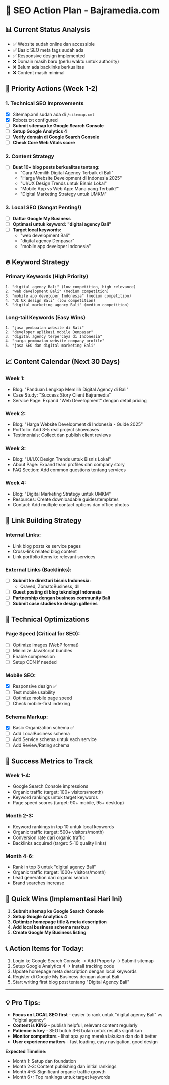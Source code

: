 # 🚀 SEO Action Plan - Bajramedia.com

## 📊 **Current Status Analysis**
- ✅ Website sudah online dan accessible
- ✅ Basic SEO meta tags sudah ada
- ✅ Responsive design implemented
- ❌ Domain masih baru (perlu waktu untuk authority)
- ❌ Belum ada backlinks berkualitas
- ❌ Content masih minimal

## 🎯 **Priority Actions (Week 1-2)**

### **1. Technical SEO Improvements**
- [x] Sitemap.xml sudah ada di `/sitemap.xml`
- [x] Robots.txt configured
- [ ] **Submit sitemap ke Google Search Console**
- [ ] **Setup Google Analytics 4**
- [ ] **Verify domain di Google Search Console**
- [ ] **Check Core Web Vitals score**

### **2. Content Strategy**
- [ ] **Buat 10+ blog posts berkualitas tentang:**
  - "Cara Memilih Digital Agency Terbaik di Bali"
  - "Harga Website Development di Indonesia 2025"
  - "UI/UX Design Trends untuk Bisnis Lokal"
  - "Mobile App vs Web App: Mana yang Terbaik?"
  - "Digital Marketing Strategy untuk UMKM"

### **3. Local SEO (Sangat Penting!)**
- [ ] **Daftar Google My Business**
- [ ] **Optimasi untuk keyword: "digital agency Bali"**
- [ ] **Target local keywords:**
  - "web development Bali"
  - "digital agency Denpasar"
  - "mobile app developer Indonesia"

## 🔥 **Keyword Strategy**

### **Primary Keywords (High Priority)**
```
1. "digital agency Bali" (low competition, high relevance)
2. "web development Bali" (medium competition)
3. "mobile app developer Indonesia" (medium competition)
4. "UI UX design Bali" (low competition)
5. "digital marketing agency Bali" (medium competition)
```

### **Long-tail Keywords (Easy Wins)**
```
1. "jasa pembuatan website di Bali"
2. "developer aplikasi mobile Denpasar"
3. "digital agency terpercaya di Indonesia"
4. "harga pembuatan website company profile"
5. "jasa SEO dan digital marketing Bali"
```

## 📈 **Content Calendar (Next 30 Days)**

### **Week 1:**
- Blog: "Panduan Lengkap Memilih Digital Agency di Bali"
- Case Study: "Success Story Client Bajramedia"
- Service Page: Expand "Web Development" dengan detail pricing

### **Week 2:**
- Blog: "Harga Website Development di Indonesia - Guide 2025"
- Portfolio: Add 3-5 real project showcases
- Testimonials: Collect dan publish client reviews

### **Week 3:**
- Blog: "UI/UX Design Trends untuk Bisnis Lokal"
- About Page: Expand team profiles dan company story
- FAQ Section: Add common questions tentang services

### **Week 4:**
- Blog: "Digital Marketing Strategy untuk UMKM"
- Resources: Create downloadable guides/templates
- Contact: Add multiple contact options dan office photos

## 🔗 **Link Building Strategy**

### **Internal Links:**
- Link blog posts ke service pages
- Cross-link related blog content
- Link portfolio items ke relevant services

### **External Links (Backlinks):**
- [ ] **Submit ke direktori bisnis Indonesia:**
  - Qraved, ZomatoBusiness, dll
- [ ] **Guest posting di blog teknologi Indonesia**
- [ ] **Partnership dengan business community Bali**
- [ ] **Submit case studies ke design galleries**

## 📱 **Technical Optimizations**

### **Page Speed (Critical for SEO):**
- [ ] Optimize images (WebP format)
- [ ] Minimize JavaScript bundles
- [ ] Enable compression
- [ ] Setup CDN if needed

### **Mobile SEO:**
- [x] Responsive design ✅
- [ ] Test mobile usability
- [ ] Optimize mobile page speed
- [ ] Check mobile-first indexing

### **Schema Markup:**
- [x] Basic Organization schema ✅
- [ ] Add LocalBusiness schema
- [ ] Add Service schema untuk each service
- [ ] Add Review/Rating schema

## 🎯 **Success Metrics to Track**

### **Week 1-4:**
- Google Search Console impressions
- Organic traffic (target: 100+ visitors/month)
- Keyword rankings untuk target keywords
- Page speed scores (target: 90+ mobile, 95+ desktop)

### **Month 2-3:**
- Keyword rankings in top 10 untuk local keywords
- Organic traffic (target: 500+ visitors/month)
- Conversion rate dari organic traffic
- Backlinks acquired (target: 5-10 quality links)

### **Month 4-6:**
- Rank in top 3 untuk "digital agency Bali"
- Organic traffic (target: 1000+ visitors/month)
- Lead generation dari organic search
- Brand searches increase

## 🚨 **Quick Wins (Implementasi Hari Ini)**

1. **Submit sitemap ke Google Search Console**
2. **Setup Google Analytics 4**
3. **Optimize homepage title & meta description**
4. **Add local business schema markup**
5. **Create Google My Business listing**

## 📞 **Action Items for Today:**

1. Login ke Google Search Console → Add Property → Submit sitemap
2. Setup Google Analytics 4 → Install tracking code
3. Update homepage meta description dengan local keywords
4. Register di Google My Business dengan alamat Bali
5. Start writing first blog post tentang "Digital Agency Bali"

---

## 💡 **Pro Tips:**

- **Focus on LOCAL SEO first** - easier to rank untuk "digital agency Bali" vs "digital agency"
- **Content is KING** - publish helpful, relevant content regularly
- **Patience is key** - SEO butuh 3-6 bulan untuk results signifikan
- **Monitor competitors** - lihat apa yang mereka lakukan dan do it better
- **User experience matters** - fast loading, easy navigation, good design

**Expected Timeline:**
- Month 1: Setup dan foundation
- Month 2-3: Content publishing dan initial rankings
- Month 4-6: Significant organic traffic growth
- Month 6+: Top rankings untuk target keywords 